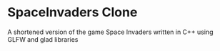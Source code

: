 # SpaceInvaders Clone
A shortened version of the game Space Invaders written in C++ using GLFW and glad libraries
